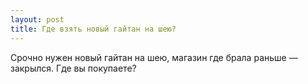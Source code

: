 ```yaml
---
layout: post 
title: Где взять новый гайтан на шею? 
--- 
```

Срочно нужен новый гайтан на шею, магазин где брала раньше — закрылся. Где вы покупаете?